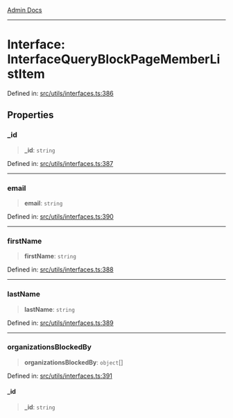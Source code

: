 [Admin Docs](/)

***

# Interface: InterfaceQueryBlockPageMemberListItem

Defined in: [src/utils/interfaces.ts:386](https://github.com/gautam-divyanshu/talawa-admin/blob/d5fea688542032271211cd43ee86c7db0866bcc0/src/utils/interfaces.ts#L386)

## Properties

### \_id

> **\_id**: `string`

Defined in: [src/utils/interfaces.ts:387](https://github.com/gautam-divyanshu/talawa-admin/blob/d5fea688542032271211cd43ee86c7db0866bcc0/src/utils/interfaces.ts#L387)

***

### email

> **email**: `string`

Defined in: [src/utils/interfaces.ts:390](https://github.com/gautam-divyanshu/talawa-admin/blob/d5fea688542032271211cd43ee86c7db0866bcc0/src/utils/interfaces.ts#L390)

***

### firstName

> **firstName**: `string`

Defined in: [src/utils/interfaces.ts:388](https://github.com/gautam-divyanshu/talawa-admin/blob/d5fea688542032271211cd43ee86c7db0866bcc0/src/utils/interfaces.ts#L388)

***

### lastName

> **lastName**: `string`

Defined in: [src/utils/interfaces.ts:389](https://github.com/gautam-divyanshu/talawa-admin/blob/d5fea688542032271211cd43ee86c7db0866bcc0/src/utils/interfaces.ts#L389)

***

### organizationsBlockedBy

> **organizationsBlockedBy**: `object`[]

Defined in: [src/utils/interfaces.ts:391](https://github.com/gautam-divyanshu/talawa-admin/blob/d5fea688542032271211cd43ee86c7db0866bcc0/src/utils/interfaces.ts#L391)

#### \_id

> **\_id**: `string`
